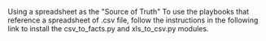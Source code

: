 Using a spreadsheet as the "Source of Truth"
To use the playbooks that reference a spreadsheet of .csv file, follow the instructions in the following link to install the csv_to_facts.py and xls_to_csv.py modules.